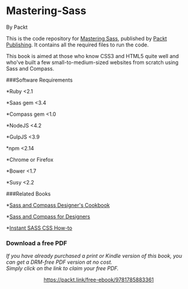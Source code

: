 


# Mastering-Sass
By Packt

This is the code repository for [Mastering Sass](https://www.packtpub.com/web-development/mastering-sass), published by [Packt Publishing](https://www.packtpub.com/). It contains all the required files to run the code.

This book is aimed at those who know CSS3 and HTML5 quite well and who've built a few small-to-medium-sized websites from scratch using Sass and Compass.

###Software Requirements

*Ruby <2.1

*Saas gem <3.4

*Compass gem <1.0

*NodeJS <4.2

*GulpJS <3.9

*npm <2.14

*Chrome or Firefox

*Bower <1.7

*Susy <2.2

###Related Books

*[Sass and Compass Designer's Cookbook](https://www.packtpub.com/web-development/sass-and-compass-designers-cookbook?utm_source=github&utm_medium=repository&utm_campaign=9781783286935)

*[Sass and Compass for Designers](https://www.packtpub.com/web-development/sass-and-compass-designers?utm_source=github&utm_medium=repository&utm_campaign=9781849694544)

*[Instant SASS CSS How-to](https://www.packtpub.com/web-development/instant-sass-css-how?utm_source=github&utm_medium=repository&utm_campaign=9781782163787)

### Download a free PDF

 <i>If you have already purchased a print or Kindle version of this book, you can get a DRM-free PDF version at no cost.<br>Simply click on the link to claim your free PDF.</i>
<p align="center"> <a href="https://packt.link/free-ebook/9781785883361">https://packt.link/free-ebook/9781785883361 </a> </p>